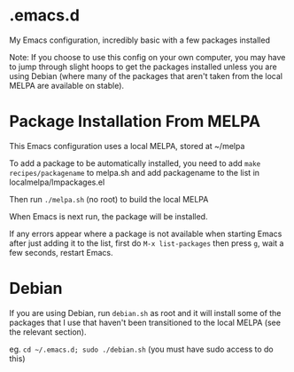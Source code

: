 # .emacs.d
My Emacs configuration, incredibly basic with a few packages installed

Note: If you choose to use this config on your own computer, you may have to jump through slight hoops to get the packages installed unless you are using Debian (where many of the packages that aren't taken from the local MELPA are available on stable).

# Package Installation From MELPA
This Emacs configuration uses a local MELPA, stored at ~/melpa

To add a package to be automatically installed, you need to add `make recipes/packagename` to melpa.sh and add packagename to the list in localmelpa/lmpackages.el

Then run `./melpa.sh` (no root) to build the local MELPA

When Emacs is next run, the package will be installed.

If any errors appear where a package is not available when starting Emacs after just adding it to the list, first do `M-x list-packages` then press `g`, wait a few seconds, restart Emacs.

# Debian
If you are using Debian, run `debian.sh` as root and it will install some of the packages that I use that haven't been transitioned to the local MELPA (see the relevant section).

eg. `cd ~/.emacs.d; sudo ./debian.sh` (you must have sudo access to do this)
